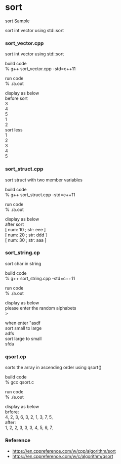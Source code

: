 sort
===============

sort Sample <br/>

sort int vector using std::sort <br/>


### sort_vector.cpp 
sort int vector  using std::sort <br/>

build code <br/>
% g++  sort_vector.cpp -std=c++11 <br/>

run  code <br/>
% ./a.out <br/>

display as below <br/>
before sort <br/>
3 <br/>
4 <br/>
5 <br/>
1 <br/>
2 <br/>
sort less <br/>
1 <br/>
2 <br/>
3 <br/>
4 <br/>
5 <br/>

### sort_struct.cpp
sort struct with two member variables <br/>

build code <br/>
% g++  sort_struct.cpp  -std=c++11 <br/>

run code <br/>
% ./a.out <br/>

display as below  <br/>
after sort <br/>
 [  num: 10 ; str: eee ] <br/>
 [  num: 20 ; str: ddd ] <br/>
 [  num: 30 ; str: aaa ] <br/>


### sort_string.cp
sort char in string <br/>

build code <br/>
% g++  sort_string.cpp  -std=c++11 <br/>

run code <br/>
% ./a.out <br/>

display as below <br/>
please enter the random alphabets <br/>
\> <br/>

when enter "asdf <br/>
 sort small to large <br/>
adfs <br/>
 sort large to small <br/>
sfda <br/>


### qsort.cp
sorts the array in ascending order using qsort() <br/>

build code <br/>
% gcc  qsort.c   <br/>

run code <br/>
% ./a.out <br/>

display as below <br/>
brfore:  <br/>
 4,  2,  3,  6,  3,  2,  1,  3,  7,  5,  <br/>
after:  <br/>
 1,  2,  2,  3,  3,  3,  4,  5,  6,  7,  <br/>


### Reference
- https://en.cppreference.com/w/cpp/algorithm/sort
- https://en.cppreference.com/w/c/algorithm/qsort

